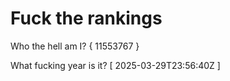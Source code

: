 # Fuck the rankings

Who the hell am I?
{ 11553767 }

What fucking year is it?
[ 2025-03-29T23:56:40Z ]

